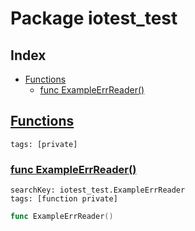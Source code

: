 # Package iotest_test

## Index

* [Functions](#func)
    * [func ExampleErrReader()](#ExampleErrReader)


## <a id="func" href="#func">Functions</a>

```
tags: [private]
```

### <a id="ExampleErrReader" href="#ExampleErrReader">func ExampleErrReader()</a>

```
searchKey: iotest_test.ExampleErrReader
tags: [function private]
```

```Go
func ExampleErrReader()
```

